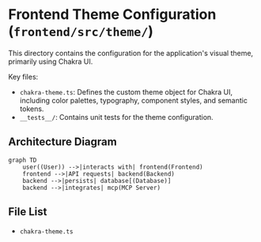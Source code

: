 # Frontend Theme Configuration (`frontend/src/theme/`)

This directory contains the configuration for the application's visual theme, primarily using Chakra UI.

Key files:

*   `chakra-theme.ts`: Defines the custom theme object for Chakra UI, including color palettes, typography, component styles, and semantic tokens.
*   `__tests__/`: Contains unit tests for the theme configuration.

## Architecture Diagram
```mermaid
graph TD
    user((User)) -->|interacts with| frontend(Frontend)
    frontend -->|API requests| backend(Backend)
    backend -->|persists| database[(Database)]
    backend -->|integrates| mcp(MCP Server)
```

<!-- File List Start -->
## File List

- `chakra-theme.ts`

<!-- File List End -->



